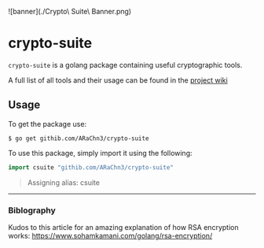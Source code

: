 ![banner](./Crypto\ Suite\ Banner.png)

# crypto-suite

`crypto-suite` is a golang package containing useful cryptographic tools.

A full list of all tools and their usage can be found in the [project wiki](https://github.com/ARaChn3/crypto-suite/wiki)


## Usage

To get the package use:

```console
$ go get githib.com/ARaChn3/crypto-suite
```

To use this package, simply import it using the following:

```go
import csuite "githib.com/ARaChn3/crypto-suite"
```

> Assigning alias: csuite


---

### Biblography

Kudos to this article for an amazing explanation of how RSA encryption works:
https://www.sohamkamani.com/golang/rsa-encryption/
